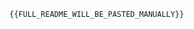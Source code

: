 <!-- 调试副本：用于定位 Vue 编译缺失结束标签问题 (orig line ~594) -->

<!-- BEGIN FULL COPY -->
```raw
{{FULL_README_WILL_BE_PASTED_MANUALLY}}
```
<!-- END FULL COPY -->